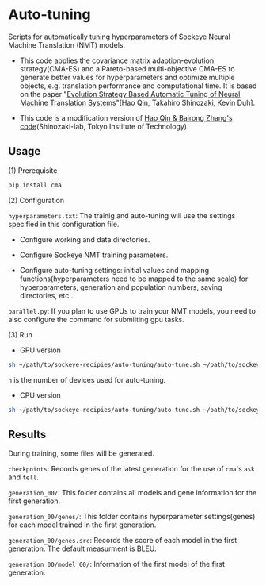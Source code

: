 # Auto-tuning

Scripts for automatically tuning hyperparameters of Sockeye Neural Machine Translation (NMT) models.

- This code applies the covariance matrix adaption-evolution strategy(CMA-ES) and a Pareto-based multi-objective CMA-ES to generate better values for hyperparameters and optimize multiple objects, e.g. translation performance and computational time. It is based on the paper "[Evolution Strategy Based Automatic Tuning of
Neural Machine Translation Systems](http://cs.jhu.edu/~kevinduh/papers/qin17evolution.pdf)"[Hao Qin, Takahiro Shinozaki, Kevin Duh].

- This code is a modification version of [Hao Qin & Bairong Zhang's code](https://github.com/marvinzh/cma_es)(Shinozaki-lab, Tokyo Institute of Technology).

## Usage

(1) Prerequisite

```bash
pip install cma 
```

(2) Configuration

``hyperparameters.txt``: The trainig and auto-tuning will use the settings specified in this configuration file.

- Configure working and data directories.

- Configure Sockeye NMT training parameters.

- Configure auto-tuning settings: initial values and mapping functions(hyperparameters need to be mapped to the same scale) for hyperparameters, generation and population numbers, saving directories, etc..

``parallel.py``: If you plan to use GPUs to train your NMT models, you need to also configure the command for submiiting gpu tasks.

(3) Run

- GPU version

```bash
sh ~/path/to/sockeye-recipies/auto-tuning/auto-tune.sh ~/path/to/sockeye-recipies/auto-tuning/hyperparams.txt gpu n
```

``n`` is the number of devices used for auto-tuning.

- CPU version

```bash
sh ~/path/to/sockeye-recipies/auto-tuning/auto-tune.sh ~/path/to/sockeye-recipies/auto-tuning/hyperparams.txt cpu n
```

## Results 

During training, some files will be generated.

``checkpoints``: Records genes of the latest generation for the use of ``cma``'s ``ask`` and ``tell``. 

``generation_00/``: This folder contains all models and gene information for the first generation.

``generation_00/genes/``: This folder contains hyperparameter settings(genes) for each model trained in the first generation.

``generation_00/genes.src``: Records the score of each model in the first generation. The default measurment is BLEU.

``generation_00/model_00/``: Information of the first model of the first generation.



